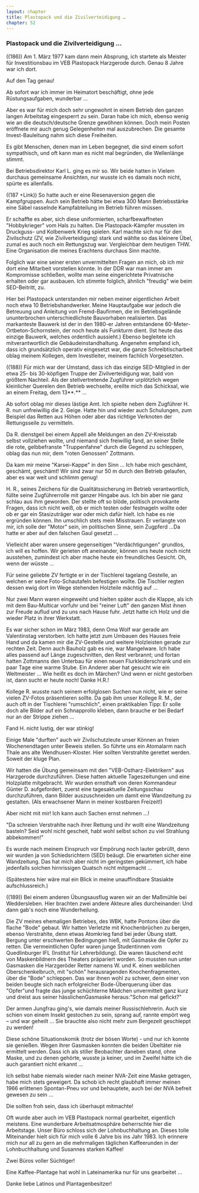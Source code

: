 ```yaml
---  
layout: chapter
title: Plastopack und die Zivilverteidigung …
chapter: 52
---  
```


### Plastopack und die Zivilverteidigung …

((186)) Am 1. März 1977 kam dann mein Absprung, ich startete als Meister für
Investitionsbau im VEB Plastopack Harzgerode durch. Genau 8 Jahre war ich
dort.

Auf den Tag genau!

Ab sofort war ich immer im Heimatort beschäftigt, ohne jede Rüstungsaufgaben,
wunderbar …

Aber es war für mich doch sehr ungewohnt in einem Betrieb den ganzen langen
Arbeitstag eingesperrt zu sein. Daran habe ich mich, ebenso wenig wie an die
deutsch/deutsche Grenze gewöhnen können. Doch mein Posten eröffnete mir auch
genug Gelegenheiten mal auszubrechen. Die gesamte Invest-Bauleitung nahm sich
diese Freiheiten.

Es gibt Menschen, denen man im Leben begegnet, die sind einem sofort
sympathisch, und oft kann man es nicht mal begründen, die Wellenlänge stimmt.

Bei Betriebsdirektor Karl L. ging es mir so. Wir beide hatten in Vielem
durchaus gemeinsame Ansichten, nur wusste ich es damals noch nicht, spürte es
allenfalls.

((187 +Link)) So hatte auch er eine Riesenaversion gegen die Kampfgruppen.
Auch sein Betrieb hätte bei etwa 300 Mann Betriebsstärke eine Säbel rasselnde
Kampfabteilung im Betrieb führen müssen.

Er schaffte es aber, sich diese uniformierten, scharfbewaffneten
"Hobbykrieger" vom Hals zu halten. Die Plastopack-Kämpfer mussten im
Druckguss- und Kolbenwerk Krieg spielen. Karl machte sich nur für den
Zivilschutz (ZV, wie Zivilverteidigung) stark und wählte so das kleinere Übel,
zumal es auch noch ein Rettungszug war. Vergleichbar dem heutigen THW. Eine
Organisation die meines Erachtens durchaus Sinn machte.

Folglich war eine seiner ersten unvermittelten Fragen an mich, ob ich mir dort
eine Mitarbeit vorstellen könnte. In der DDR war man immer am Kompromisse
schließen, wollte man seine eingerichtete Privatnische erhalten oder gar
ausbauen. Ich stimmte folglich, ähnlich "freudig" wie beim SED-Beitritt, zu.

Hier bei Plastopack unterstanden mir neben meiner eigentlichen Arbeit noch
etwa 10 Betriebshandwerker. Meine Hauptaufgabe war jedoch die Betreuung und
Anleitung von Fremd-Baufirmen, die im Betriebsgelände ununterbrochen
unterschiedlichste Bauvorhaben realisierten. Das markanteste Bauwerk ist der
in den 1980-er Jahren entstandene 60-Meter-Ortbeton-Schornstein, der noch
heute als Funkturm dient. (Ist heute das einzige Bauwerk, welches ordentlich
aussieht.) Ebenso begleitete ich mitverantwortlich die Gebäudeinstandhaltung.
Angenehm empfand ich, dass ich grundsätzlich operativ eingesetzt war, die
ganze Schreibtischarbeit oblag meinem Kollegen, dem Investleiter, meinem
fachlich Vorgesetzten.

((188)) Für mich war der Umstand, dass ich das einzige SED-Mitglied in der
etwa 25- bis 30-köpfigen Truppe der Zivilverteidigung war, bald von größtem
Nachteil. Als der stellvertretende Zugführer urplötzlich wegen kleinlicher
Querelen den Betrieb wechselte, ereilte mich das Schicksal, wie an einem
Freitag, dem 13**.** …

Ab sofort oblag mir dieses lästige Amt. Ich spielte neben dem Zugführer H. R.
nun unfreiwillig die 2. Geige. Hatte hin und wieder auch Schulungen, zum
Beispiel das Retten aus Höhen oder aber das richtige Verknoten der
Rettungsseile zu vermitteln.

Da R. dienstgeil bei einem Appell alle Meldungen an den ZV-Kreisstab selbst
vollziehen wollte, und niemand sich freiwillig fand, an seiner Stelle die
rote, gelbbefranste "Truppenfahne" durch die Gegend zu schleppen, oblag das
nun mir, dem "roten Genossen" Zottmann.

Da kam mir meine "Karsei-Kappe" in den Sinn … Ich habe mich geschämt,
geschämt, geschämt! Wir sind zwar nur 50 m durch den Betrieb gelaufen, aber es
war weit und schlimm genug!

H. R., seines Zeichens für die Qualitätssicherung im Betrieb verantwortlich,
füllte seine Zugführerrolle mit ganzer Hingabe aus. Ich bin aber nie ganz
schlau aus ihm geworden. Der stellte oft so blöde, politisch provokante
Fragen, dass ich nicht weiß, ob er mich testen oder festnageln wollte oder ob
er gar ein Stasizuträger war oder mich dafür hielt. Ich habe es nie ergründen
können. Ihn umschlich stets mein Misstrauen. Er verlangte von mir, ich solle
der "Motor" sein, im politischen Sinne, sein Zugpferd …Da hatte er aber auf
den falschen Gaul gesetzt …

Vielleicht aber waren unsere gegenseitigen "Verdächtigungen" grundlos, ich
will es hoffen. Wir gerieten oft aneinander, können uns heute noch nicht
ausstehen, zumindest ich aber mache heute ein freundliches Gesicht. Oh, wenn
der wüsste …

Für seine geliebte ZV fertigte er in der Tischlerei tagelang Gestelle, an
welchen er seine Foto-Schautafeln befestigen wollte. Die Tischler regten
dessen ewig dort im Wege stehenden Holzteile mächtig auf …

Nur zwei Mann waren eingeweiht und hielten später auch die Klappe, als ich mit
dem Bau-Multicar vorfuhr und bei "reiner Luft" den ganzen Mist ihnen zur
Freude auflud und zu uns nach Hause fuhr. Jetzt hatte ich Holz und die wieder
Platz in ihrer Werkstatt.

Es war sicher schon im März 1983, denn Oma Wolf war gerade am Valentinstag
verstorben. Ich hatte jetzt zum Umbauen des Hauses freie Hand und da kamen mir
die ZV-Gestelle und weitere Holzleisten gerade zur rechten Zeit. Denn auch
Bauholz gab es nie, war Mangelware. Ich habe alles passend auf Länge
zugeschnitten, den Rest verbrannt; und fortan hatten Zottmanns den Unterbau
für einen neuen Flurkleiderschrank und ein paar Tage eine warme Stube. Ein
Anderer aber hat gesucht wie ein Weltmeister … Wie heißt es doch im Märchen?
Und wenn er nicht gestorben ist, dann sucht er heute noch! Danke H.R.!

Kollege R. wusste nach seinem erfolglosen Suchen nun nicht, wie er seine
vielen ZV-Fotos präsentieren sollte. Da gab ihm unser Kollege R. M., der auch
oft in der Tischlerei "rumschlich", einen praktikablen Tipp: Er solle doch
alle Bilder auf ein Schnapprollo kleben, dann brauche er bei Bedarf nur an der
Strippe ziehen …

Fand H. nicht lustig, der war stinkig!

Einige Male "durften" auch wir Zivilschutzleute unser Können an freien
Wochenendtagen unter Beweis stellen. So führte uns ein Atomalarm nach Thale
ans alte Wendhusen-Kloster. Hier sollten Verstrahlte gerettet werden. Soweit
der kluge Plan.

Wir hatten die Übung gemeinsam mit den "VEB-Ostharz-Elektrikern" aus
Harzgerode durchzuführen. Diese hatten aktuelle Tageszeitungen und eine
Holzplatte mitgebracht. Wir wurden ernsthaft von deren Kommandeur Günter D.
aufgefordert, zuerst eine tagesaktuelle Zeitungsschau durchzuführen, dann
Bilder auszuschneiden um damit eine Wandzeitung zu gestalten. (Als erwachsener
Mann in meiner kostbaren Freizeit!)

Aber nicht mit mir! Ich kann auch Sachen ernst nehmen …!

"Da schreien Verstrahlte nach ihrer Rettung und ihr wollt eine Wandzeitung
basteln? Seid wohl nicht gescheit, habt wohl selbst schon zu viel Strahlung
abbekommen!"

Es wurde nach meinem Einspruch vor Empörung noch lauter gebrüllt, denn wir
wurden ja von Schiedsrichtern (SED) beäugt. Die erwarteten sicher eine
Wandzeitung. Das hat mich aber nicht im geringsten gekümmert, ich habe
jedenfalls solchen hirnrissigen Quatsch nicht mitgemacht …

(Spätestens hier wäre mal ein Blick in meine unauffindbare Stasiakte
aufschlussreich.)

((189)) Bei einem anderen Übungsausflug waren wir an der Maßmühle bei
Weddersleben. Hier brachten zwei andere Akteure alles durcheinander: Und dann
gab's noch eine Wunderheilung.

Die ZV meines ehemaligen Betriebes, des WBK, hatte Pontons über die flache
"Bode" gebaut. Wir hatten Verletzte mit Knochenbrüchen zu bergen, ebenso
Verstrahlte, denn etwas Atomkrieg fand bei jeder Übung statt. Bergung unter
erschwerten Bedingungen hieß, mit Gasmaske die Opfer zu retten. Die
vermeintlichen Opfer waren junge Studentinnen vom Quedlinburger IFL (Institut
für Lehrerbildung). Die waren täuschend echt von Maskenbildnern des Theaters
präpariert worden. So mussten nun unter Gasmasken die Harzgeröder Retter
namens W. und K. einen weiblichen Oberschenkelbruch, mit "schön"
herausragenden Knochenfragmenten, über die "Bode" schleppen. Das war ihnen
wohl zu schwer, denn einer von beiden beugte sich nach erfolgreicher
Bode-Überquerung über das "Opfer"und fragte das junge schüchterne Mädchen
unvermittelt ganz kurz und dreist aus seiner hässlichenGasmaske heraus:"Schon
mal gefickt?"

Der armen Jungfrau ging's, wie damals meiner Russischlehrerin. Auch sie schien
von einem Insekt gestochen zu sein, sprang auf, rannte empört weg – und war
geheilt … Sie brauchte also nicht mehr zum Bergezelt geschleppt zu werden!

Diese schöne Situationskomik (trotz der bösen Worte) - und nur ich konnte sie
genießen. Wegen ihrer Gasmasken konnten die beiden Übeltäter nie ermittelt
werden. Dass ich als stiller Beobachter daneben stand, ohne Maske, und zu
denen gehörte, wusste ja keiner, und im Zweifel hätte ich die auch garantiert
nicht erkannt …

Ich selbst habe niemals wieder nach meiner NVA-Zeit eine Maske getragen, habe
mich stets geweigert. Da schob ich recht glaubhaft immer meinen 1966
erlittenen Spontan-Pneu vor und behauptete, auch bei der NVA befreit gewesen
zu sein …

Die sollten froh sein, dass ich überhaupt mitmachte!

Oft wurde aber auch im VEB Plastopack normal gearbeitet, eigentlich meistens.
Eine wunderbare Arbeitsatmosphäre beherrschte hier die Arbeitstage. Unser Büro
schloss sich der Lohnbuchhaltung an. Dieses tolle Miteinander hielt sich für
mich volle 6 Jahre bis ins Jahr 1983. Ich erinnere mich nur all zu gern an die
mehrmaligen täglichen Kaffeerunden in der Lohnbuchhaltung und Susannes starken
Kaffee!

Zwei Büros voller Süchtiger!

Eine Kaffee-Plantage hat wohl in Lateinamerika nur für uns gearbeitet …

Danke liebe Latinos und Plantagenbesitzer!

